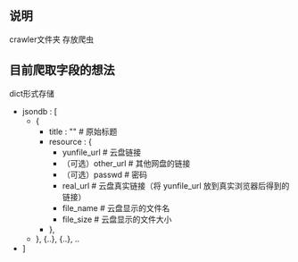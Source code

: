 
## 说明
crawler文件夹 存放爬虫

## 目前爬取字段的想法
dict形式存储

- jsondb : [
    - {
        - title : ""   # 原始标题
        - resource : {
            - yunfile_url     # 云盘链接 
            - （可选）other_url  # 其他网盘的链接
            - （可选）passwd    # 密码
            - real_url  # 云盘真实链接（将 yunfile_url 放到真实浏览器后得到的链接）
            - file_name # 云盘显示的文件名
            - file_size # 云盘显示的文件大小
        - },
    - }, {..}, {..}, ..
- ]